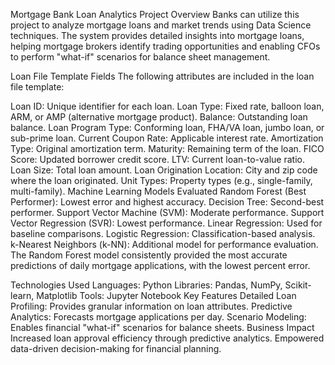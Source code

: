 Mortgage Bank Loan Analytics
Project Overview
Banks can utilize this project to analyze mortgage loans and market trends using Data Science techniques. The system provides detailed insights into mortgage loans, helping mortgage brokers identify trading opportunities and enabling CFOs to perform "what-if" scenarios for balance sheet management.

Loan File Template Fields
The following attributes are included in the loan file template:

Loan ID: Unique identifier for each loan.
Loan Type: Fixed rate, balloon loan, ARM, or AMP (alternative mortgage product).
Balance: Outstanding loan balance.
Loan Program Type: Conforming loan, FHA/VA loan, jumbo loan, or sub-prime loan.
Current Coupon Rate: Applicable interest rate.
Amortization Type: Original amortization term.
Maturity: Remaining term of the loan.
FICO Score: Updated borrower credit score.
LTV: Current loan-to-value ratio.
Loan Size: Total loan amount.
Loan Origination Location: City and zip code where the loan originated.
Unit Types: Property types (e.g., single-family, multi-family).
Machine Learning Models Evaluated
Random Forest (Best Performer): Lowest error and highest accuracy.
Decision Tree: Second-best performer.
Support Vector Machine (SVM): Moderate performance.
Support Vector Regression (SVR): Lowest performance.
Linear Regression: Used for baseline comparisons.
Logistic Regression: Classification-based analysis.
k-Nearest Neighbors (k-NN): Additional model for performance evaluation.
The Random Forest model consistently provided the most accurate predictions of daily mortgage applications, with the lowest percent error.

Technologies Used
Languages: Python
Libraries: Pandas, NumPy, Scikit-learn, Matplotlib
Tools: Jupyter Notebook
Key Features
Detailed Loan Profiling: Provides granular information on loan attributes.
Predictive Analytics: Forecasts mortgage applications per day.
Scenario Modeling: Enables financial "what-if" scenarios for balance sheets.
Business Impact
Increased loan approval efficiency through predictive analytics.
Empowered data-driven decision-making for financial planning.
